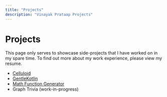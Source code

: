 ```yaml
---
title: "Projects"
description: "Vinayak Prataap Projects"
---
```


# Projects

This page only serves to showcase side-projects that I have worked on in my spare time. To find out more about my work experience, please view my resume.

-   [Celluloid](https://github.com/celluloid/celluloid)
-   [GentleKotlin](https://gentlekotlin.com/)
-   [Math Function Generator](https://www.npmjs.com/package/math-function-generator)
-   Graph Trivia (work-in-progress)
